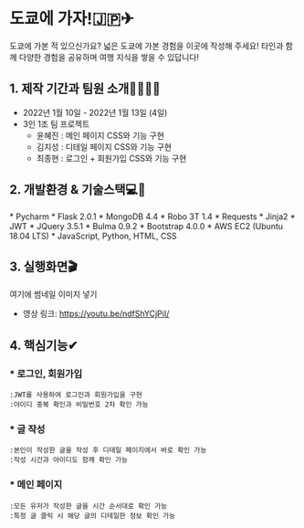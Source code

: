 # 도쿄에 가자!🇯🇵✈


도쿄에 가본 적 있으신가요? 넓은 도쿄에 가본 경험을 이곳에 작성해 주세요!
타인과 함께 다양한 경험을 공유하며 여행 지식을 쌓을 수 있답니다!

## 1. 제작 기간과 팀원 소개👨‍💻👩‍💻

* 2022년 1월 10일 - 2022년 1월 13일 (4일)
* 3인 1조 팀 프로젝트   
  * 윤혜진 : 메인 페이지 CSS와 기능 구현   
  * 김지성 : 디테일 페이지 CSS와 기능 구현   
  * 최종현 : 로그인 + 회원가입 CSS와 기능 구현   
 
## 2. 개발환경 & 기술스택💻🔨 
</pre>
* Pycharm
* Flask 2.0.1   
* MongoDB 4.4
* Robo 3T 1.4
* Requests
* Jinja2
* JWT
* JQuery 3.5.1   
* Bulma 0.9.2
* Bootstrap 4.0.0
* AWS EC2 (Ubuntu 18.04 LTS)
</pre>
* JavaScript, Python, HTML, CSS

## 3. 실행화면🎬
여기에 썸네일 이미지 넣기
* 영상 링크: <https://youtu.be/ndfShYCjPiI/>

## 4. 핵심기능✔
### * 로그인, 회원가입
    :JWT를 사용하여 로그인과 회원가입을 구현
    :아이디 중복 확인과 비밀번호 2차 확인 가능
### * 글 작성
    :본인이 작성한 글을 작성 후 디테일 페이지에서 바로 확인 가능
    :작성 시간과 아이디도 함께 확인 가능
### * 메인 페이지
    :모든 유저가 작성한 글을 시간 순서대로 확인 가능
    :특정 글 클릭 시 해당 글의 디테일한 정보 확인 가능
